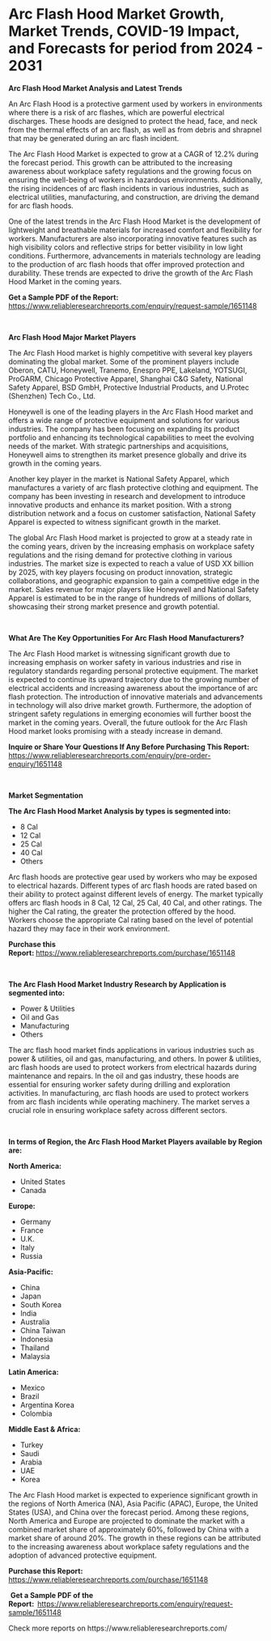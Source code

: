 <p><h1>Arc Flash Hood Market Growth, Market Trends, COVID-19 Impact, and Forecasts for period from 2024 - 2031</h1></p><p><strong>Arc Flash Hood Market Analysis and Latest Trends</strong></p>
<p><p>An Arc Flash Hood is a protective garment used by workers in environments where there is a risk of arc flashes, which are powerful electrical discharges. These hoods are designed to protect the head, face, and neck from the thermal effects of an arc flash, as well as from debris and shrapnel that may be generated during an arc flash incident.</p><p>The Arc Flash Hood Market is expected to grow at a CAGR of 12.2% during the forecast period. This growth can be attributed to the increasing awareness about workplace safety regulations and the growing focus on ensuring the well-being of workers in hazardous environments. Additionally, the rising incidences of arc flash incidents in various industries, such as electrical utilities, manufacturing, and construction, are driving the demand for arc flash hoods.</p><p>One of the latest trends in the Arc Flash Hood Market is the development of lightweight and breathable materials for increased comfort and flexibility for workers. Manufacturers are also incorporating innovative features such as high visibility colors and reflective strips for better visibility in low light conditions. Furthermore, advancements in materials technology are leading to the production of arc flash hoods that offer improved protection and durability. These trends are expected to drive the growth of the Arc Flash Hood Market in the coming years.</p></p>
<p><strong>Get a Sample PDF of the Report:&nbsp;</strong> <a href="https://www.reliableresearchreports.com/enquiry/request-sample/1651148">https://www.reliableresearchreports.com/enquiry/request-sample/1651148</a></p>
<p>&nbsp;</p>
<p><strong>Arc Flash Hood Major Market Players</strong></p>
<p><p>The Arc Flash Hood market is highly competitive with several key players dominating the global market. Some of the prominent players include Oberon, CATU, Honeywell, Tranemo, Enespro PPE, Lakeland, YOTSUGI, ProGARM, Chicago Protective Apparel, Shanghai C&G Safety, National Safety Apparel, BSD GmbH, Protective Industrial Products, and U.Protec (Shenzhen) Tech Co., Ltd.</p><p>Honeywell is one of the leading players in the Arc Flash Hood market and offers a wide range of protective equipment and solutions for various industries. The company has been focusing on expanding its product portfolio and enhancing its technological capabilities to meet the evolving needs of the market. With strategic partnerships and acquisitions, Honeywell aims to strengthen its market presence globally and drive its growth in the coming years.</p><p>Another key player in the market is National Safety Apparel, which manufactures a variety of arc flash protective clothing and equipment. The company has been investing in research and development to introduce innovative products and enhance its market position. With a strong distribution network and a focus on customer satisfaction, National Safety Apparel is expected to witness significant growth in the market.</p><p>The global Arc Flash Hood market is projected to grow at a steady rate in the coming years, driven by the increasing emphasis on workplace safety regulations and the rising demand for protective clothing in various industries. The market size is expected to reach a value of USD XX billion by 2025, with key players focusing on product innovation, strategic collaborations, and geographic expansion to gain a competitive edge in the market. Sales revenue for major players like Honeywell and National Safety Apparel is estimated to be in the range of hundreds of millions of dollars, showcasing their strong market presence and growth potential.</p></p>
<p>&nbsp;</p>
<p><strong>What Are The Key Opportunities For Arc Flash Hood Manufacturers?</strong></p>
<p><p>The Arc Flash Hood market is witnessing significant growth due to increasing emphasis on worker safety in various industries and rise in regulatory standards regarding personal protective equipment. The market is expected to continue its upward trajectory due to the growing number of electrical accidents and increasing awareness about the importance of arc flash protection. The introduction of innovative materials and advancements in technology will also drive market growth. Furthermore, the adoption of stringent safety regulations in emerging economies will further boost the market in the coming years. Overall, the future outlook for the Arc Flash Hood market looks promising with a steady increase in demand.</p></p>
<p><strong>Inquire or Share Your Questions If Any Before Purchasing This Report:</strong> <a href="https://www.reliableresearchreports.com/enquiry/pre-order-enquiry/1651148">https://www.reliableresearchreports.com/enquiry/pre-order-enquiry/1651148</a></p>
<p>&nbsp;</p>
<p><strong>Market Segmentation</strong></p>
<p><strong>The Arc Flash Hood Market Analysis by types is segmented into:</strong></p>
<p><ul><li>8 Cal</li><li>12 Cal</li><li>25 Cal</li><li>40 Cal</li><li>Others</li></ul></p>
<p><p>Arc flash hoods are protective gear used by workers who may be exposed to electrical hazards. Different types of arc flash hoods are rated based on their ability to protect against different levels of energy. The market typically offers arc flash hoods in 8 Cal, 12 Cal, 25 Cal, 40 Cal, and other ratings. The higher the Cal rating, the greater the protection offered by the hood. Workers choose the appropriate Cal rating based on the level of potential hazard they may face in their work environment.</p></p>
<p><strong>Purchase this Report:&nbsp;</strong><a href="https://www.reliableresearchreports.com/purchase/1651148">https://www.reliableresearchreports.com/purchase/1651148</a></p>
<p>&nbsp;</p>
<p><strong>The Arc Flash Hood Market Industry Research by Application is segmented into:</strong></p>
<p><ul><li>Power & Utilities</li><li>Oil and Gas</li><li>Manufacturing</li><li>Others</li></ul></p>
<p><p>The arc flash hood market finds applications in various industries such as power & utilities, oil and gas, manufacturing, and others. In power & utilities, arc flash hoods are used to protect workers from electrical hazards during maintenance and repairs. In the oil and gas industry, these hoods are essential for ensuring worker safety during drilling and exploration activities. In manufacturing, arc flash hoods are used to protect workers from arc flash incidents while operating machinery. The market serves a crucial role in ensuring workplace safety across different sectors.</p></p>
<p>&nbsp;</p>
<p><strong>In terms of Region, the Arc Flash Hood Market Players available by Region are:</strong></p>
<p>
    <p> <strong> North America: </strong>
        <ul>
            <li>United States</li>
            <li>Canada</li>
        </ul>
        </p> 
    <p> <strong> Europe: </strong>
        <ul>
            <li>Germany</li>
            <li>France</li>
            <li>U.K.</li>
            <li>Italy</li>
            <li>Russia</li>
        </ul>
        </p> 
    <p> <strong> Asia-Pacific: </strong>
        <ul>
            <li>China</li>
            <li>Japan</li>
            <li>South Korea</li>
            <li>India</li>
            <li>Australia</li>
            <li>China Taiwan</li>
            <li>Indonesia</li>
            <li>Thailand</li>
            <li>Malaysia</li>
        </ul>
        </p> 
    <p> <strong> Latin America: </strong>
        <ul>
            <li>Mexico</li>
            <li>Brazil</li>
            <li>Argentina Korea</li>
            <li>Colombia</li>
        </ul>
        </p> 
    <p> <strong> Middle East & Africa: </strong>
        <ul>
            <li>Turkey</li>
            <li>Saudi</li>
            <li>Arabia</li>
            <li>UAE</li>
            <li>Korea</li>
        </ul>
    </p>
    </p>
<p><p>The Arc Flash Hood market is expected to experience significant growth in the regions of North America (NA), Asia Pacific (APAC), Europe, the United States (USA), and China over the forecast period. Among these regions, North America and Europe are projected to dominate the market with a combined market share of approximately 60%, followed by China with a market share of around 20%. The growth in these regions can be attributed to the increasing awareness about workplace safety regulations and the adoption of advanced protective equipment.</p></p>
<p><strong>Purchase this Report: </strong><a href="https://www.reliableresearchreports.com/purchase/1651148">https://www.reliableresearchreports.com/purchase/1651148</a></p>
<p>&nbsp;<strong>Get a Sample PDF of the Report:&nbsp;&nbsp;</strong><a href="https://www.reliableresearchreports.com/enquiry/request-sample/1651148">https://www.reliableresearchreports.com/enquiry/request-sample/1651148</a></p>
<p><strong></strong></p>
<p>Check more reports on https://www.reliableresearchreports.com/</p>